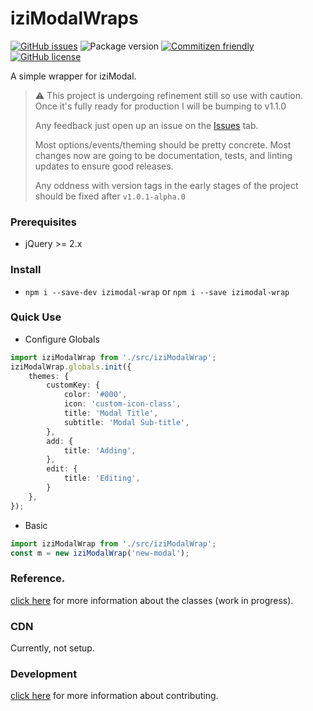 # iziModalWraps

[![GitHub issues](https://img.shields.io/github/issues/voltsonic/javascript-izimodal-wrap)](https://github.com/voltsonic/javascript-izimodal-wrap/issues)
![Package version](https://img.shields.io/badge/version-1.0.0-informational)
[![Commitizen friendly](https://img.shields.io/badge/commitizen-friendly-brightgreen.svg)](http://commitizen.github.io/cz-cli/)
[![GitHub license](https://img.shields.io/github/license/voltsonic/javascript-izimodal-wrap)](https://github.com/voltsonic/javascript-izimodal-wrap/blob/master/LICENSE)

A simple wrapper for iziModal.

> :warning: This project is undergoing refinement still so use with caution. Once it's fully ready for production I will be bumping to v1.1.0
>
> Any feedback just open up an issue on the [Issues](https://github.com/voltsonic/javascript-izimodal-wrap/issues) tab.
>
> Most options/events/theming should be pretty concrete. Most changes now are going to be documentation, tests, and linting updates to ensure good releases.
>
> Any oddness with version tags in the early stages of the project should be fixed after `v1.0.1-alpha.0`

### Prerequisites

- jQuery >= 2.x

### Install

- `npm i --save-dev izimodal-wrap` or `npm i --save izimodal-wrap`

### Quick Use

- Configure Globals
```typescript
import iziModalWrap from './src/iziModalWrap'; 
iziModalWrap.globals.init({
    themes: {
        customKey: {
            color: '#000',
            icon: 'custom-icon-class',
            title: 'Modal Title',
            subtitle: 'Modal Sub-title',
        },
        add: {
            title: 'Adding',
        },
        edit: {
            title: 'Editing',
        }
    },
});
```

- Basic
```typescript
import iziModalWrap from './src/iziModalWrap'; 
const m = new iziModalWrap('new-modal');
```

### Reference.

[click here](./docs/README.md) for more information about the classes (work in progress).

### CDN

Currently, not setup.

### Development

[click here](./developer/DEVELOPMENT.md) for more information about contributing.
